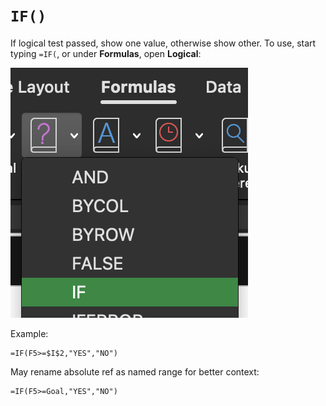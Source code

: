 # `IF()`

If logical test passed, show one value, otherwise show other. To use, start typing `=IF(`, or under **Formulas**, open **Logical**:

![IF](/assets/IF.png)

Example:

```excel
=IF(F5>=$I$2,"YES","NO")
```

May rename absolute ref as named range for better context:

```excel
=IF(F5>=Goal,"YES","NO")
```
